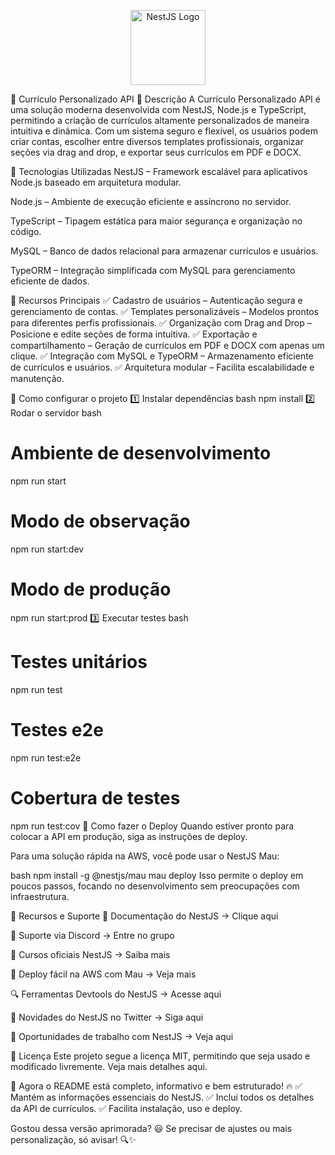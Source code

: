 <p align="center"> <a href="http://nestjs.com/" target="blank"> <img src="https://nestjs.com/img/logo-small.svg" width="120" alt="NestJS Logo" /> </a> </p>

🚀 Currículo Personalizado API
📌 Descrição
A Currículo Personalizado API é uma solução moderna desenvolvida com NestJS, Node.js e TypeScript, permitindo a criação de currículos altamente personalizados de maneira intuitiva e dinâmica. Com um sistema seguro e flexível, os usuários podem criar contas, escolher entre diversos templates profissionais, organizar seções via drag and drop, e exportar seus currículos em PDF e DOCX.

🌟 Tecnologias Utilizadas
NestJS – Framework escalável para aplicativos Node.js baseado em arquitetura modular.

Node.js – Ambiente de execução eficiente e assíncrono no servidor.

TypeScript – Tipagem estática para maior segurança e organização no código.

MySQL – Banco de dados relacional para armazenar currículos e usuários.

TypeORM – Integração simplificada com MySQL para gerenciamento eficiente de dados.

🚀 Recursos Principais
✅ Cadastro de usuários – Autenticação segura e gerenciamento de contas. ✅ Templates personalizáveis – Modelos prontos para diferentes perfis profissionais. ✅ Organização com Drag and Drop – Posicione e edite seções de forma intuitiva. ✅ Exportação e compartilhamento – Geração de currículos em PDF e DOCX com apenas um clique. ✅ Integração com MySQL e TypeORM – Armazenamento eficiente de currículos e usuários. ✅ Arquitetura modular – Facilita escalabilidade e manutenção.

📌 Como configurar o projeto
1️⃣ Instalar dependências
bash
npm install
2️⃣ Rodar o servidor
bash

# Ambiente de desenvolvimento

npm run start

# Modo de observação

npm run start:dev

# Modo de produção

npm run start:prod
3️⃣ Executar testes
bash

# Testes unitários

npm run test

# Testes e2e

npm run test:e2e

# Cobertura de testes

npm run test:cov
📌 Como fazer o Deploy
Quando estiver pronto para colocar a API em produção, siga as instruções de deploy.

Para uma solução rápida na AWS, você pode usar o NestJS Mau:

bash
npm install -g @nestjs/mau
mau deploy
Isso permite o deploy em poucos passos, focando no desenvolvimento sem preocupações com infraestrutura.

📌 Recursos e Suporte
📖 Documentação do NestJS → Clique aqui

💬 Suporte via Discord → Entre no grupo

🎥 Cursos oficiais NestJS → Saiba mais

🚀 Deploy fácil na AWS com Mau → Veja mais

🔍 Ferramentas Devtools do NestJS → Acesse aqui

📢 Novidades do NestJS no Twitter → Siga aqui

💼 Oportunidades de trabalho com NestJS → Veja aqui

📌 Licença
Este projeto segue a licença MIT, permitindo que seja usado e modificado livremente. Veja mais detalhes aqui.

🚀 Agora o README está completo, informativo e bem estruturado! 🔥
✅ Mantém as informações essenciais do NestJS. ✅ Inclui todos os detalhes da API de currículos. ✅ Facilita instalação, uso e deploy.

Gostou dessa versão aprimorada? 😃 Se precisar de ajustes ou mais personalização, só avisar! 🔍✨
